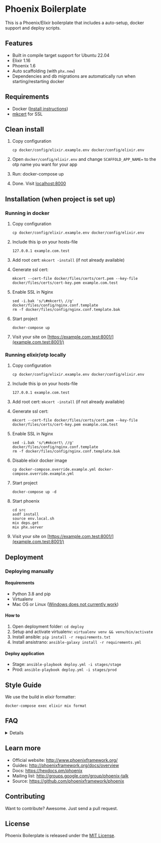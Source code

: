 # Phoenix Boilerplate

This is a Phoenix/Elixir boilerplate that includes a auto-setup, docker support and deploy scripts.


## Features

- Built in compile target support for Ubuntu 22.04
- Elixir 1.16
- Phoenix 1.6
- Auto scaffolding (with `phx.new`)
- Dependencies and db migrations are automatically run when starting/restarting docker


## Requirements

- Docker ([Install instructions](#how-do-i-install-docker-on-macoswindows))
- [mkcert](https://github.com/FiloSottile/mkcert) for SSL


## Clean install

1. Copy configuration

    ```
    cp docker/config/elixir.example.env docker/config/elixir.env
    ```

2. Open `docker/config/elixir.env` and change `SCAFFOLD_APP_NAME=` to the otp name you want for your app
3. Run: docker-compose up
4. Done. Visit [localhost:8000](http://localhost:8000)


## Installation (when project is set up)

### Running in docker

1. Copy configuration

    ```
    cp docker/config/elixir.example.env docker/config/elixir.env
    ```

2. Include this ip on your hosts-file

    ```
    127.0.0.1 example.com.test
    ```

3. Add root cert: `mkcert -install` (if not already available)

4. Generate ssl cert:
    ```
    mkcert --cert-file docker/files/certs/cert.pem --key-file docker/files/certs/cert-key.pem example.com.test
    ```

5. Enable SSL in Nginx
    ```
    sed -i.bak 's/\#mkcert\ //g' docker/files/config/nginx.conf.template
    rm -f docker/files/config/nginx.conf.template.bak
    ```

6. Start project

    ```
    docker-compose up
    ```

7. Visit your site on [https://example.com.test:8001/](example.com.test:8001/)


### Running elixir/otp locally

1. Copy configuration

    ```
    cp docker/config/elixir.example.env docker/config/elixir.env
    ```

2. Include this ip on your hosts-file

    ```
    127.0.0.1 example.com.test
    ```

3. Add root cert: `mkcert -install` (if not already available)

4. Generate ssl cert:
    ```
    mkcert --cert-file docker/files/certs/cert.pem --key-file docker/files/certs/cert-key.pem example.com.test
    ```

5. Enable SSL in Nginx
    ```
    sed -i.bak 's/\#mkcert\ //g' docker/files/config/nginx.conf.template
    rm -f docker/files/config/nginx.conf.template.bak
    ```

6. Disable elixir docker image

    ```
    cp docker-compose.override.example.yml docker-compose.override.example.yml
    ```

7. Start project

    ```
    docker-compose up -d
    ```

8. Start phoenix
    ```
    cd src
    asdf install
    source env.local.sh
    mix deps.get
    mix phx.server
    ```

9. Visit your site on [https://example.com.test:8001/](example.com.test:8001/)


## Deployment

### Deploying manually

#### Requirements

- Python 3.8 and pip
- Virtualenv
- Mac OS or Linux ([Windows does not currently work](http://docs.ansible.com/ansible/latest/intro_windows.html#windows-how-does-it-work))

#### How to

1. Open deployment folder: `cd deploy`
2. Setup and activate virtualenv: `virtualenv venv && venv/bin/activate`
3. Install ansible: `pip install -r requirements.txt`
4. Install ansistrano: `ansible-galaxy install -r requirements.yml`

#### Deploy application

- Stage: `ansible-playbook deploy.yml -i stages/stage`
- Prod: `ansible-playbook deploy.yml -i stages/prod`


## Style Guide

We use the build in elixir formatter:

```
docker-compose exec elixir mix format
```

## FAQ

<details>

### How do I remove the scaffolded app?

```
./scripts/cleanup_scaffold.sh
```

### How do I run the test suite locally?

```
docker-compose run --rm elixir test
```

</details>


## Learn more

* Official website: http://www.phoenixframework.org/
* Guides: http://phoenixframework.org/docs/overview
* Docs: https://hexdocs.pm/phoenix
* Mailing list: http://groups.google.com/group/phoenix-talk
* Source: https://github.com/phoenixframework/phoenix


## Contributing

Want to contribute? Awesome. Just send a pull request.


## License

Phoenix Boilerplate is released under the [MIT License](http://www.opensource.org/licenses/MIT).
